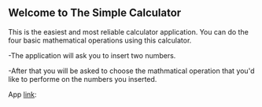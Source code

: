 ## Welcome to The Simple Calculator

This is the easiest and most reliable calculator application.
You can do the four basic mathematical operations using this calculator.

-The application will ask you to insert two numbers.

-After that you will be asked to choose the mathmatical operation 
 that you'd like to performe on the numbers you inserted.

App [link](https://repl.it/@imad97/Final-App-Project):  
